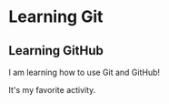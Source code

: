 # Learning Git

## Learning GitHub

I am learning how to use Git and GitHub!

It's my favorite activity.
